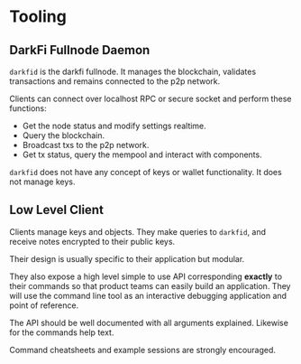 # Tooling

## DarkFi Fullnode Daemon

`darkfid` is the darkfi fullnode. It manages the blockchain, validates
transactions and remains connected to the p2p network.

Clients can connect over localhost RPC or secure socket and perform
these functions:

* Get the node status and modify settings realtime.
* Query the blockchain.
* Broadcast txs to the p2p network.
* Get tx status, query the mempool and interact with components.

`darkfid` does not have any concept of keys or wallet functionality.
It does not manage keys.

## Low Level Client

Clients manage keys and objects. They make queries to `darkfid`, and
receive notes encrypted to their public keys.

Their design is usually specific to their application but modular.

They also expose a high level simple to use API corresponding
**exactly** to their commands so that product teams can easily build
an application. They will use the command line tool as an interactive
debugging application and point of reference.

The API should be well documented with all arguments explained.
Likewise for the commands help text.

Command cheatsheets and example sessions are strongly encouraged.
